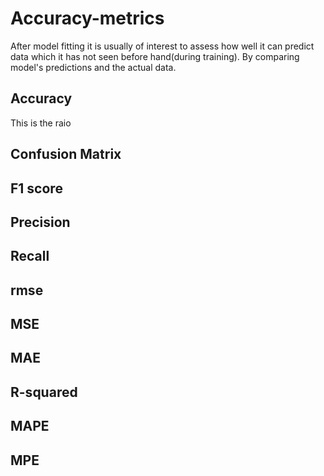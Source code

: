 # Accuracy-metrics
After model fitting it is usually of interest to assess how well it can predict data which it has not seen before hand(during training).
By comparing model's predictions and the actual data.
## Accuracy
This is the raio 
## Confusion Matrix

## F1 score

## Precision

## Recall

## rmse

## MSE

## MAE

## R-squared

## MAPE

## MPE

